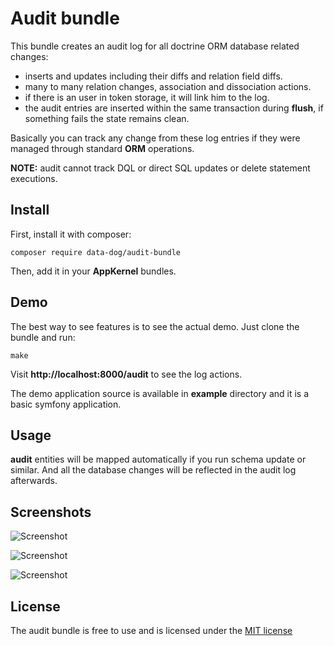 # Audit bundle

This bundle creates an audit log for all doctrine ORM database related changes:

- inserts and updates including their diffs and relation field diffs.
- many to many relation changes, association and dissociation actions.
- if there is an user in token storage, it will link him to the log.
- the audit entries are inserted within the same transaction during **flush**,
if something fails the state remains clean.

Basically you can track any change from these log entries if they were
managed through standard **ORM** operations.

**NOTE:** audit cannot track DQL or direct SQL updates or delete statement executions.

## Install

First, install it with composer:

    composer require data-dog/audit-bundle

Then, add it in your **AppKernel** bundles.

## Demo

The best way to see features is to see the actual demo. Just clone the bundle
and run:

    make

Visit **http://localhost:8000/audit** to see the log actions.

The demo application source is available in **example** directory and it is a basic
symfony application.

## Usage

**audit** entities will be mapped automatically if you run schema update or similar.
And all the database changes will be reflected in the audit log afterwards.

## Screenshots

![Screenshot](https://raw.github.com/DATA-DOG/DataDogAuditBundle/master/screenshots/audit1.png)

![Screenshot](https://raw.github.com/DATA-DOG/DataDogAuditBundle/master/screenshots/audit2.png)

![Screenshot](https://raw.github.com/DATA-DOG/DataDogAuditBundle/master/screenshots/audit3.png)

## License

The audit bundle is free to use and is licensed under the [MIT license](http://www.opensource.org/licenses/mit-license.php)

